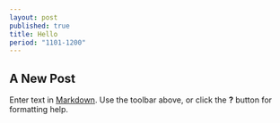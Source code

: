 ```yaml
---
layout: post
published: true
title: Hello
period: "1101-1200"
---
```


## A New Post

Enter text in [Markdown](http://daringfireball.net/projects/markdown/). Use the toolbar above, or click the **?** button for formatting help.